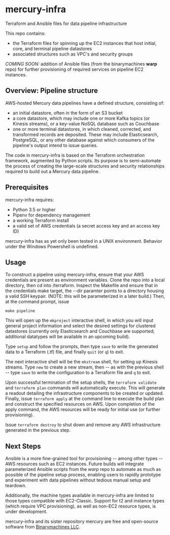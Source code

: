 # mercury-infra
Terraform and Ansible files for data pipeline infrastructure

This repo contains:

* the Terraform files for spinning up the EC2 instances that host initial, core, and terminal pipeline datastores
* associated structures such as VPC's and security groups

_COMING SOON:_ addition of Ansible files (from the binarymachines **warp** repo) for further provisioning of required services on pipeline EC2 instances.

Overview: Pipeline structure
---------

AWS-hosted Mercury data pipelines have a defined structure, consisting of:

* an initial datastore, often in the form of an S3 bucket
* a core datastore, which may include one or more Kafka topics (or Kinesis streams), or a key-value NoSQL database such as Couchbase
* one or more terminal datastores, in which cleaned, corrected, and transformed records are deposited. These may include Elasticsearch, PostgreSQL, or any other database against which consumers of the pipeline's output intend to issue queries.

The code in mercury-infra is based on the Terraform orchestration framework, augmented by Python scripts. Its purpose is to semi-automate the process of creating the large-scale structures and security relationships required to build out a Mercury data pipeline.

Prerequisites
-------------

mercury-infra requires:

* Python 3.5 or higher
* Pipenv for dependency management
* a working Terraform install
* a valid set of AWS credentials (a secret access key and an access key ID)

mercury-infra has as yet only been tested in a UNIX environment. Behavior under the Windows Powershell is undefined.

Usage
-------------
To construct a pipeline using mercury-infra, ensure that your AWS credentials are present as environment variables. Clone the repo into a local directory, then cd into <mercury-infra directory>/terraform. Inspect the Makefile and ensure that in the credentials make target, the --dir paramter points to a directory housing a valid SSH keypair. (NOTE: this will be parameterized in a later build.)
Then, at the command prompt, issue

````
make pipeline
````

This will open up the `mkproject` interactive shell, in which you will input general project information and select the desired settings for clustered datastores (currently only Elasticsearch and Couchbase are supported; additional datatypes will be available in an upcoming build). 

Type `setup` and follow the prompts, then type `save` to write the generated data to a Terraform (.tf) file, and finally `quit` (or `q`) to exit.

The next interactive shell will be the `mkstream` shell, for setting up Kinesis streams. Type `new` to create a new stream, then -- as with the previous shell -- type `save` to write the configuration to a Terraform file and `q` to exit.

Upon successful termination of the setup shells, the `terraform validate` and `terraform plan` commands will automatically execute. This will generate a readout detailing the infrastructure components to be created or updated. Finally, issue `terraform apply` at the command line to execute the build plan and construct the specified resources on AWS. Upon completion of the apply command, the AWS resources will be ready for initial use (or further provisioning).

Issue `terraform destroy` to shut down and remove any AWS infrastructure generated in the previous step.


Next Steps
----------------

Ansible is a more fine-grained tool for provisioning -- among other types -- AWS resources such as EC2 instances. Future builds will integrate parameterized Ansible scripts from the *warp* repo to automate as much as possible of the pipeline setup process, enabling users to rapidly prototype and experiment with data pipelines without tedious manual setup and teardown.

Additionally, the machine types available in mercury-infra are limited to those types compatible with EC2-Classic. Support for t2 and  instance types (which require VPC provisioning), as well as non-EC2 resource types, is under development.


mercury-infra and its sister repository mercury are free and open-source software from [Binarymachines LLC](https://www.binarymachines.io).
